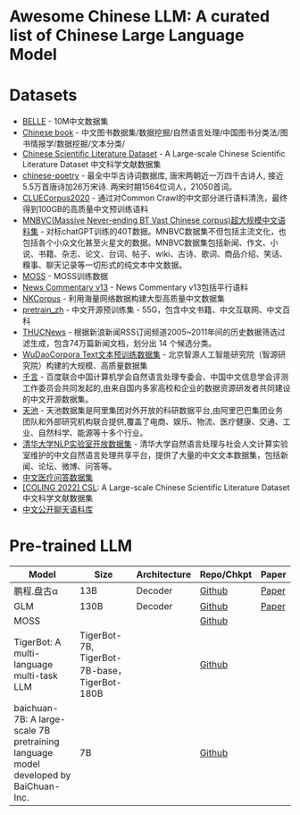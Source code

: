 # Awesome Chinese LLM: A curated list of Chinese Large Language Model

# Datasets

* [BELLE](https://github.com/LianjiaTech/BELLE/tree/main/data/10M) - 10M中文数据集
* [Chinese book](https://github.com/JiangYanting/Chinese_book_dataset) - 中文图书数据集/数据挖掘/自然语言处理/中国图书分类法/图书情报学/数据挖掘/文本分类/
* [Chinese Scientific Literature Dataset](https://github.com/ydli-ai/CSL) - A Large-scale Chinese Scientific Literature Dataset 中文科学文献数据集
* [chinese-poetry](https://github.com/chinese-poetry/chinese-poetry) - 最全中华古诗词数据库, 唐宋两朝近一万四千古诗人, 接近5.5万首唐诗加26万宋诗. 两宋时期1564位词人，21050首词。
* [CLUECorpus2020](https://github.com/CLUEbenchmark/CLUECorpus2020/) - 通过对Common Crawl的中文部分进行语料清洗，最终得到100GB的高质量中文预训练语料
* [MNBVC(Massive Never-ending BT Vast Chinese corpus)超大规模中文语料集](https://github.com/esbatmop/MNBVC) - 对标chatGPT训练的40T数据。MNBVC数据集不但包括主流文化，也包括各个小众文化甚至火星文的数据。MNBVC数据集包括新闻、作文、小说、书籍、杂志、论文、台词、帖子、wiki、古诗、歌词、商品介绍、笑话、糗事、聊天记录等一切形式的纯文本中文数据。
* [MOSS](https://github.com/OpenLMLab/MOSS#%E6%95%B0%E6%8D%AE) - MOSS训练数据
* [News Commentary v13](https://github.com/dbiir/UER-py/wiki/%E9%A2%84%E8%AE%AD%E7%BB%83%E6%95%B0%E6%8D%AE) - News Commentary v13包括平行语料
* [NKCorpus](https://gitee.com/lidongwen1997/nkunlp-preprocessing) - 利用海量网络数据构建大型高质量中文数据集
* [pretrain_zh](https://github.com/TigerResearch/TigerBot#%E5%BC%80%E6%BA%90%E6%95%B0%E6%8D%AE%E9%9B%86) - 中文开源预训练集 - 55G，包含中文书籍、中文互联网、中文百科
* [THUCNews](http://thuctc.thunlp.org/) - 根据新浪新闻RSS订阅频道2005~2011年间的历史数据筛选过滤生成，包含74万篇新闻文档，划分出 14 个候选分类。
* [WuDaoCorpora Text文本预训练数据集](https://data.baai.ac.cn/details/WuDaoCorporaText) - 北京智源人工智能研究院（智源研究院）构建的大规模、高质量数据集
* [千言](https://www.luge.ai/) - 百度联合中国计算机学会自然语言处理专委会、中国中文信息学会评测工作委员会共同发起的,由来自国内多家高校和企业的数据资源研发者共同建设的中文开源数据集。
* [天池](https://tianchi.aliyun.com/dataset/) - 天池数据集是阿里集团对外开放的科研数据平台,由阿里巴巴集团业务团队和外部研究机构联合提供,覆盖了电商、娱乐、物流、医疗健康、交通、工业、自然科学、能源等十多个行业。
* [清华大学NLP实验室开放数据集](http://thuocl.thunlp.org/) - 清华大学自然语言处理与社会人文计算实验室维护的中文自然语言处理共享平台，提供了大量的中文文本数据集，包括新闻、论坛、微博、问答等。
* [中文医疗问答数据集](https://github.com/Toyhom/Chinese-medical-dialogue-data)
* [[COLING 2022] CSL](https://github.com/ydli-ai/CSL): A Large-scale Chinese Scientific Literature Dataset 中文科学文献数据集
* [中文公开聊天语料库](https://github.com/codemayq/chinese-chatbot-corpus)


# Pre-trained LLM

| Model | Size | Architecture | Repo/Chkpt | Paper | 
| ----- | ---- | ------------ | ----------- | ----- |
| 鹏程.盘古α | 13B | Decoder | [Github](https://github.com/huawei-noah/Pretrained-Language-Model) | [Paper](https://arxiv.org/pdf/2104.12369.pdf) |
| GLM | 130B | Decoder | [Github](https://github.com/THUDM/GLM-130B) | [Paper](https://arxiv.org/pdf/2210.02414.pdf) |
| MOSS | | | [Github](https://github.com/OpenLMLab/MOSS) |
| TigerBot: A multi-language multi-task LLM| TigerBot-7B, TigerBot-7B-base，TigerBot-180B| | [Github](https://github.com/TigerResearch/TigerBot) |
| baichuan-7B: A large-scale 7B pretraining language model developed by BaiChuan-Inc. | 7B | | [Github](https://github.com/baichuan-inc/baichuan-7B) |


